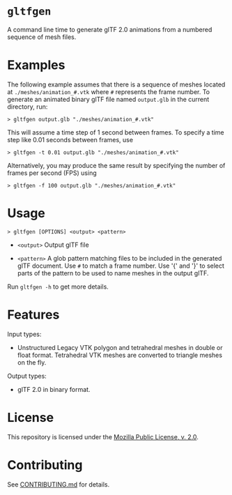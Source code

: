 # `gltfgen`

A command line time to generate glTF 2.0 animations from a numbered sequence of mesh files.


# Examples

The following example assumes that there is a sequence of meshes located at
`./meshes/animation_#.vtk` where `#` represents the frame number.
To generate an animated binary glTF file named `output.glb` in the current directory, run:

`> gltfgen output.glb "./meshes/animation_#.vtk"`

This will assume a time step of 1 second between frames. To specify a time step like 0.01 seconds between frames, use

`> gltfgen -t 0.01 output.glb "./meshes/animation_#.vtk"`

Alternatively, you may produce the same result by specifying the number of frames per second (FPS) using

`> gltfgen -f 100 output.glb "./meshes/animation_#.vtk"`


# Usage

`> gltfgen [OPTIONS] <output> <pattern>`

  - `<output>`     Output glTF file

  - `<pattern>`    A glob pattern matching files to be included in the generated glTF document. Use `#` to match a frame number. Use '{' and '}' to select parts of the pattern to be used to name meshes in the output glTF.

Run `gltfgen -h` to get more details.


# Features

Input types:
 - Unstructured Legacy VTK polygon and tetrahedral meshes in double or float format.
   Tetrahedral VTK meshes are converted to triangle meshes on the fly.

Output types:
 - glTF 2.0 in binary format.


# License

This repository is licensed under the [Mozilla Public License, v. 2.0](https://mozilla.org/MPL/2.0/).

# Contributing

See [CONTRIBUTING.md](CONTRIBUTING.md) for details.
